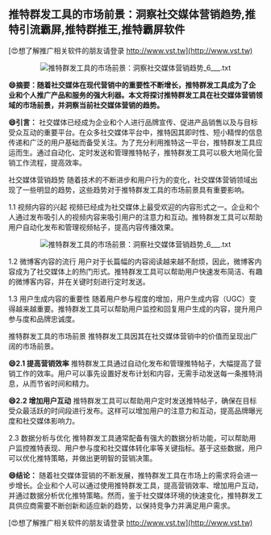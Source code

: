 ## **推特群发工具的市场前景：洞察社交媒体营销趋势,推特引流霸屏,推特群推王,推特霸屏软件**

[😍想了解推广相关软件的朋友请登录 http://www.vst.tw](http://www.vst.tw)

 <center><img src="https://vst.tw/MP4/tuiguang/png/4.png" alt="推特群发工具的市场前景：洞察社交媒体营销趋势_6___.txt"></center>

**😄摘要：随着社交媒体在现代营销中的重要性不断增长，推特群发工具成为了企业和个人推广产品和服务的强大利器。本文将探讨推特群发工具在社交媒体营销领域的市场前景，并洞察当前社交媒体营销的趋势。**

**😄引言：**
社交媒体已经成为企业和个人进行品牌宣传、促进产品销售以及与目标受众互动的重要平台。在众多社交媒体平台中，推特因其即时性、短小精悍的信息传递和广泛的用户基础而备受关注。为了充分利用推特这一平台，推特群发工具应运而生。通过自动化、定时发送和管理推特帖子，推特群发工具可以极大地简化营销工作流程，提高效率。

社交媒体营销趋势 随着技术的不断进步和用户行为的变化，社交媒体营销领域出现了一些明显的趋势，这些趋势对于推特群发工具的市场前景具有重要影响。

1.1 视频内容的兴起
视频已经成为社交媒体上最受欢迎的内容形式之一。企业和个人通过发布吸引人的视频内容来吸引用户的注意力和互动。推特群发工具可以帮助用户自动化发布和管理视频帖子，提高内容传播效果。

 <center><img src="https://vst.tw/MP4/tuiguang/png/8.png" alt="推特群发工具的市场前景：洞察社交媒体营销趋势_6___.txt"></center>

1.2 微博客内容的流行
用户对于长篇幅的内容阅读越来越不耐烦，因此，微博客内容成为了社交媒体上的热门形式。推特群发工具可以帮助用户快速发布简洁、有趣的微博客内容，并在关键时刻进行定时发送。

1.3 用户生成内容的重要性
随着用户参与程度的增加，用户生成内容（UGC）变得越来越重要。推特群发工具可以帮助用户监控和回复用户生成的内容，提升用户参与度和品牌忠诚度。

推特群发工具的市场前景 推特群发工具因其在社交媒体营销中的价值而呈现出广阔的市场前景。

**😄2.1 提高营销效率**
推特群发工具通过自动化发布和管理推特帖子，大幅提高了营销工作的效率。用户可以事先设置好发布计划和内容，无需手动发送每一条推特消息，从而节省时间和精力。

**😄2.2 增加用户互动**
推特群发工具可以帮助用户定时发送推特帖子，确保在目标受众最活跃的时间段进行发布。这样可以增加用户的注意力和互动，提高品牌曝光度和社交媒体影响力。

2.3 数据分析与优化
推特群发工具通常配备有强大的数据分析功能，可以帮助用户监控推特表现、用户参与度和社交媒体转化率等关键指标。基于这些数据，用户可以优化推特策略，并做出更明智的营销决策。

**😄结论：**
随着社交媒体营销的不断发展，推特群发工具在市场上的需求将会进一步增长。企业和个人可以通过使用推特群发工具，提高营销效率、增加用户互动，并通过数据分析优化推特策略。然而，鉴于社交媒体环境的快速变化，推特群发工具供应商需要不断创新和适应新的趋势，以保持竞争力并满足用户需求。

[😍想了解推广相关软件的朋友请登录 http://www.vst.tw](http://www.vst.tw)



